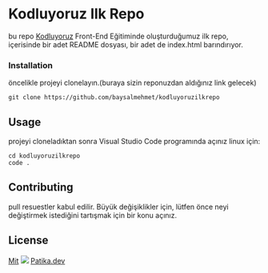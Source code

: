 # **Kodluyoruz Ilk Repo**
bu repo [Kodluyoruz](www.kodluyoruz.org) Front-End Eğitiminde oluşturduğumuz ilk repo, içerisinde bir adet README dosyası, bir adet de index.html barındırıyor.
### **Installation**
öncelikle projeyi clonelayın.(buraya sizin reponuzdan aldığınız link gelecek)
``` 
git clone https://github.com/baysalmehmet/kodluyoruzilkrepo
```
## Usage
projeyi cloneladıktan sonra Visual Studio Code programında açınız
linux için:
````
cd kodluyoruzilkrepo
code .
````
## **Contributing**
pull resuestler kabul edilir. Büyük değişiklikler için, lütfen önce neyi değiştirmek istediğini tartışmak için bir konu açınız.
## **License**
[Mit](https://github.com/baysalmehmet/kodluyoruzilkrepo/blob/main/LICENSE)
![](https://patika-prod.s3.eu-central-1.amazonaws.com/staticFiles/patikaLogo.png)
[Patika.dev](www.patikadev.dev)

